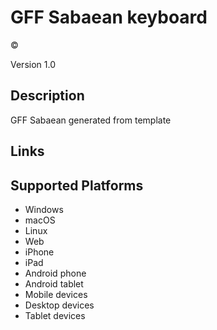GFF Sabaean keyboard
==============

©

Version 1.0

Description
-----------

GFF Sabaean generated from template

Links
-----

Supported Platforms
-------------------
 * Windows
 * macOS
 * Linux
 * Web
 * iPhone
 * iPad
 * Android phone
 * Android tablet
 * Mobile devices
 * Desktop devices
 * Tablet devices

